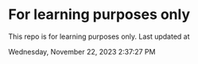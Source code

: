 # For learning purposes only
This repo is for learning purposes only.
Last updated at

Wednesday, November 22, 2023 2:37:27 PM


